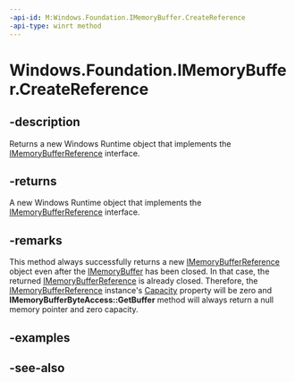 ```yaml
---
-api-id: M:Windows.Foundation.IMemoryBuffer.CreateReference
-api-type: winrt method
---
```


<!-- Method syntax
public Windows.Foundation.IMemoryBufferReference CreateReference()
-->

# Windows.Foundation.IMemoryBuffer.CreateReference

## -description
Returns a new Windows Runtime object that implements the [IMemoryBufferReference](imemorybufferreference.md) interface.

## -returns
A new Windows Runtime object that implements the [IMemoryBufferReference](imemorybufferreference.md) interface.

## -remarks
This method always successfully returns a new [IMemoryBufferReference](imemorybufferreference.md) object even after the [IMemoryBuffer](imemorybuffer.md) has been closed. In that case, the returned [IMemoryBufferReference](imemorybufferreference.md) is already closed. Therefore, the [IMemoryBufferReference](imemorybufferreference.md) instance's [Capacity](imemorybufferreference_capacity.md) property will be zero and **IMemoryBufferByteAccess::GetBuffer** method will always return a null memory pointer and zero capacity.

## -examples

## -see-also
